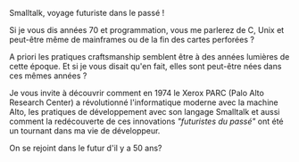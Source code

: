 Smalltalk, voyage futuriste dans le passé !

Si je vous dis années 70 et programmation, vous me parlerez de C, Unix et peut-être même de mainframes ou de la fin des cartes perforées ? 

A priori les pratiques craftsmanship semblent être à des années lumières de cette époque. Et si je vous disait qu'en fait, elles sont peut-être nées dans ces mêmes années ?

Je vous invite à découvrir comment en 1974 le Xerox PARC (Palo Alto Research Center) a révolutionné l'informatique moderne avec la machine Alto, les pratiques de développement avec son langage Smalltalk et aussi comment la redécouverte de ces innovations _"futuristes du passé"_ ont été un tournant dans ma vie de développeur.

On se rejoint dans le futur d'il y a 50 ans?
